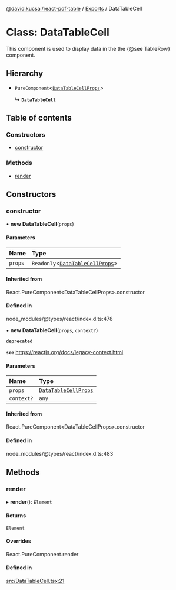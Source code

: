 [@david.kucsai/react-pdf-table](../README.md) / [Exports](../modules.md) / DataTableCell

# Class: DataTableCell

This component is used to display data in the the {@see TableRow} component.

## Hierarchy

- `PureComponent`<[`DataTableCellProps`](../interfaces/DataTableCellProps.md)\>

  ↳ **`DataTableCell`**

## Table of contents

### Constructors

- [constructor](DataTableCell.md#constructor)

### Methods

- [render](DataTableCell.md#render)

## Constructors

### constructor

• **new DataTableCell**(`props`)

#### Parameters

| Name | Type |
| :------ | :------ |
| `props` | `Readonly`<[`DataTableCellProps`](../interfaces/DataTableCellProps.md)\> |

#### Inherited from

React.PureComponent<DataTableCellProps\>.constructor

#### Defined in

node_modules/@types/react/index.d.ts:478

• **new DataTableCell**(`props`, `context?`)

**`deprecated`**

**`see`** https://reactjs.org/docs/legacy-context.html

#### Parameters

| Name | Type |
| :------ | :------ |
| `props` | [`DataTableCellProps`](../interfaces/DataTableCellProps.md) |
| `context?` | `any` |

#### Inherited from

React.PureComponent<DataTableCellProps\>.constructor

#### Defined in

node_modules/@types/react/index.d.ts:483

## Methods

### render

▸ **render**(): `Element`

#### Returns

`Element`

#### Overrides

React.PureComponent.render

#### Defined in

[src/DataTableCell.tsx:21](https://github.com/dmk99/react-pdf-table/blob/bebcafb/src/DataTableCell.tsx#L21)
